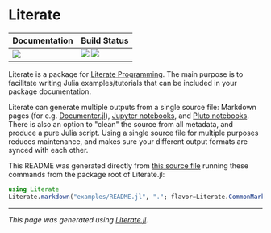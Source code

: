 # Literate

| **Documentation**         | **Build Status**                                                      |
|:------------------------- |:--------------------------------------------------------------------- |
| [![][docs-img]][docs-url] | [![][gh-actions-img]][gh-actions-url] [![][codecov-img]][codecov-url] |

Literate is a package for [Literate Programming](https://en.wikipedia.org/wiki/Literate_programming).
The main purpose is to facilitate writing Julia examples/tutorials that can be included in
your package documentation.

Literate can generate multiple outputs from a single source file: Markdown pages
(for e.g. [Documenter.jl](https://github.com/JuliaDocs/Documenter.jl)),
[Jupyter notebooks](http://jupyter.org/), and
[Pluto notebooks](https://github.com/fonsp/Pluto.jl).
There is also an option to "clean" the source from all metadata, and produce a
pure Julia script. Using a single source file for multiple purposes reduces maintenance,
and makes sure your different output formats are synced with each other.

This README was generated directly from
[this source file](https://github.com/fredrikekre/Literate.jl/blob/master/examples/README.jl)
running these commands from the package root of Literate.jl:

````julia
using Literate
Literate.markdown("examples/README.jl", "."; flavor=Literate.CommonMarkFlavor())
````

[docs-img]: https://img.shields.io/badge/docs-latest%20release-blue.svg
[docs-url]: https://fredrikekre.github.io/Literate.jl/

[gh-actions-img]: https://github.com/fredrikekre/Literate.jl/workflows/CI/badge.svg
[gh-actions-url]: https://github.com/fredrikekre/Literate.jl/actions?query=workflow%3ACI

[codecov-img]: https://codecov.io/gh/fredrikekre/Literate.jl/branch/master/graph/badge.svg
[codecov-url]: https://codecov.io/gh/fredrikekre/Literate.jl

---

*This page was generated using [Literate.jl](https://github.com/fredrikekre/Literate.jl).*

